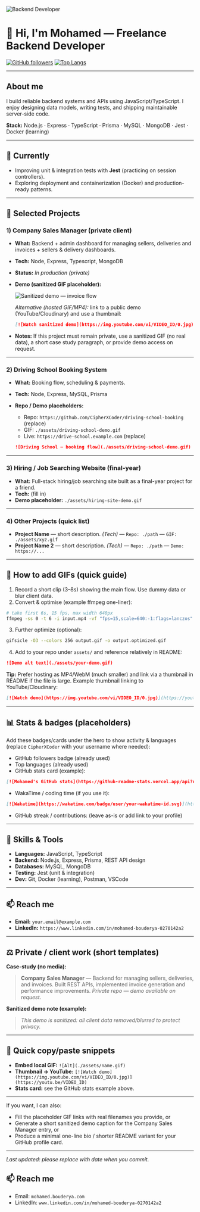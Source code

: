 ![Backend Developer](https://github.com/CipherXCoder/CipherXCoder/blob/main/Navy%20Blue%20Geometric%20Technology%20LinkedIn%20Banner2.png)

# 👋 Hi, I'm Mohamed — Freelance Backend Developer

[![GitHub followers](https://img.shields.io/github/followers/CipherXCoder?label=follow\&style=social)](https://github.com/CipherXCoder)
[![Top Langs](https://github-readme-stats.vercel.app/api/top-langs/?username=CipherXCoder\&layout=compact)](https://github.com/CipherXCoder)

---

## About me

I build reliable backend systems and APIs using JavaScript/TypeScript.
I enjoy designing data models, writing tests, and shipping maintainable server-side code.

**Stack:** Node.js · Express · TypeScript · Prisma · MySQL · MongoDB · Jest · Docker (learning)

---

## 🔭 Currently

* Improving unit & integration tests with **Jest** (practicing on session controllers).
* Exploring deployment and containerization (Docker) and production-ready patterns.

---

## 🚀 Selected Projects

### 1) Company Sales Manager (private client)

* **What:** Backend + admin dashboard for managing sellers, deliveries and invoices + sellers & delivery dashboards.

* **Tech:** Node, Express, Typescript, MongoDB

* **Status:** *In production (private)*

* **Demo (sanitized GIF placeholder):**

  ![Sanitized demo — invoice flow](./assets/company-sales-demo.gif)

  *Alternative (hosted GIF/MP4):* link to a public demo (YouTube/Cloudinary) and use a thumbnail:

  ```md
  [![Watch sanitized demo](https://img.youtube.com/vi/VIDEO_ID/0.jpg)](https://youtu.be/VIDEO_ID)
  ```

* **Notes:** If this project must remain private, use a sanitized GIF (no real data), a short case study paragraph, or provide demo access on request.

---

### 2) Driving School Booking System

* **What:** Booking flow, scheduling & payments.
* **Tech:** Node, Express, MySQL, Prisma
* **Repo / Demo placeholders:**

  * Repo: `https://github.com/CipherXCoder/driving-school-booking` (replace)
  * GIF: `./assets/driving-school-demo.gif`
  * Live: `https://drive-school.example.com` (replace)

  ```md
  ![Driving School — booking flow](./assets/driving-school-demo.gif)
  ```

---

### 3) Hiring / Job Searching Website (final-year)

* **What:** Full-stack hiring/job searching site built as a final-year project for a friend.
* **Tech:** (fill in)
* **Demo placeholder:** `./assets/hiring-site-demo.gif`

---

### 4) Other Projects (quick list)

* **Project Name** — short description. *(Tech)* — `Repo: ./path` — `GIF: ./assets/xyz.gif`
* **Project Name 2** — short description. *(Tech)* — `Repo: ./path` — `Demo: https://...`

---

## 🧩 How to add GIFs (quick guide)

1. Record a short clip (3–8s) showing the main flow. Use dummy data or blur client data.
2. Convert & optimise (example ffmpeg one-liner):

```bash
# take first 6s, 15 fps, max width 640px
ffmpeg -ss 0 -t 6 -i input.mp4 -vf "fps=15,scale=640:-1:flags=lanczos" -loop 0 output.gif
```

3. Further optimize (optional):

```bash
gifsicle -O3 --colors 256 output.gif -o output.optimized.gif
```

4. Add to your repo under `assets/` and reference relatively in README:

```md
![Demo alt text](./assets/your-demo.gif)
```

**Tip:** Prefer hosting as MP4/WebM (much smaller) and link via a thumbnail in README if the file is large. Example thumbnail linking to YouTube/Cloudinary:

```md
[![Watch demo](https://img.youtube.com/vi/VIDEO_ID/0.jpg)](https://youtu.be/VIDEO_ID)
```

---

## 📊 Stats & badges (placeholders)

Add these badges/cards under the hero to show activity & languages (replace `CipherXCoder` with your username where needed):

* GitHub followers badge (already used)
* Top languages (already used)
* GitHub stats card (example):

```md
[![Mohamed's GitHub stats](https://github-readme-stats.vercel.app/api?username=CipherXCoder&show_icons=true&theme=default)](https://github.com/CipherXCoder)
```

* WakaTime / coding time (if you use it):

```md
[![Wakatime](https://wakatime.com/badge/user/your-wakatime-id.svg)](https://wakatime.com/@your-wakatime-id)
```

* GitHub streak / contributions: (leave as-is or add link to your profile)

---

## 🧰 Skills & Tools

* **Languages:** JavaScript, TypeScript
* **Backend:** Node.js, Express, Prisma, REST API design
* **Databases:** MySQL, MongoDB
* **Testing:** Jest (unit & integration)
* **Dev:** Git, Docker (learning), Postman, VSCode

---

## 📫 Reach me

* **Email:** `your.email@example.com`  <!-- replace — current value in your README looks like a domain only -->
* **LinkedIn:** `https://www.linkedin.com/in/mohamed-bouderya-0270142a2`  <!-- replace if needed -->

---

## ⚖️ Private / client work (short templates)

**Case-study (no media):**

> **Company Sales Manager** — Backend for managing sellers, deliveries, and invoices. Built REST APIs, implemented invoice generation and performance improvements. *Private repo — demo available on request.*

**Sanitized demo note (example):**

> *This demo is sanitized: all client data removed/blurred to protect privacy.*

---

## 🔧 Quick copy/paste snippets

* **Embed local GIF:** `![Alt](./assets/name.gif)`
* **Thumbnail → YouTube:** `[![Watch demo](https://img.youtube.com/vi/VIDEO_ID/0.jpg)](https://youtu.be/VIDEO_ID)`
* **Stats card:** see the GitHub stats example above.

---

If you want, I can also:

* Fill the placeholder GIF links with real filenames you provide, or
* Generate a short sanitized demo caption for the Company Sales Manager entry, or
* Produce a minimal one-line bio / shorter README variant for your GitHub profile card.

---

*Last updated: please replace with date when you commit.*


## 📫 Reach me
- Email: `mohamed.bouderya.com`  
- LinkedIn: `www.linkedin.com/in/mohamed-bouderya-0270142a2`  
